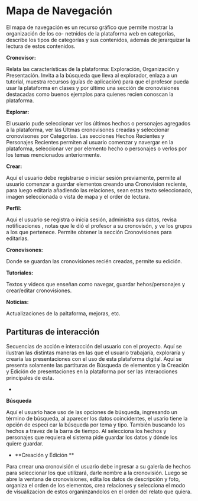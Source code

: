 # Mapa de Navegación

El mapa de navegación es un recurso gráfico que permite mostrar la organización de los co- netnidos de la plataforma web en categorías, describe los tipos de categorías y sus contenidos, además de jerarquizar la lectura de estos contenidos.

**Cronovisor:**

Relata las características de la plataforma: Exploración, Organización y Presentación. Invita a la búsqueda que lleva al explorador, enlaza a un tutorial, muestra recursos (guías de aplicación) para que el profesor pueda usar la plataforma en clases y por último una sección de cronovisiones destacadas como buenos ejemplos para quienes recien conoscan la plataforma.

**Explorar:**

El usuario pude seleccionar ver los últimos hechos o personajes agregados a la plataforma, ver las Últmas cronovisones creadas y seleccionar cronovisones por Categorías. Las secciones Hechos Recientes y Personajes Recientes permiten al usuario comenzar y navergar en la plataforma, seleccionar ver por elemento hecho o personajes o verlos por los temas mencionados anteriormente.

**Crear:**

Aquí el usuario debe registrarse o iniciar sesión previamente, permite al usuario comenzar a guardar elementos creando una Cronovision reciente, para luego editarla añadiendo las relaciones, sean estas texto seleccionado, imagen seleccionada o vista de mapa y el order de lectura.

**Perfil:**

Aqui el usuario se registra o inicia sesión, administra sus datos, revisa notificaciones , notas que le dió el profesor a su cronovisón, y ve los grupos a los que pertenece. Permite obtener la sección Cronovisiones para editarlas.

**Cronovisones:**

Donde se guardan las cronovisiones recién creadas, permite su edición.

**Tutoriales:**

Textos y videos que enseñan como navegar, guardar hehos/personajes y crear/editar cronovisiones.

**Noticias:**

Actualizaciones de la paltaforma, mejoras, etc.



## Partituras de interacción


Secuencias de acción e interacción del usuario con el proyecto. Aquí se ilustran las distintas maneras en las que el usuario trabajaría, exploraría y crearía las presentaciones con el uso de esta plataforma digital.
Aquí se presenta solamente las partituras de Búsqueda de elementos y la Creación y Edición de presentaciones en la plataforma por ser las interacciones principales de esta.

* 
**Búsqueda**

Aquí el usuario hace uso de las opciones de búsqueda, ingresando un término de búsqueda, al aparecer los datos coincidentes, el usario tiene la opción de especi car la búsqueda por tema y tipo. También buscando los hechos a travez de la barra de tiempo. Al selecciona los hechos y personajes que requiera el sistema pide guardar los datos y dónde los quiere guardar.

* **Creación y Edición
**

Para crrear una cronovisión el usuario debe ingresar a su galería de hechos para seleccionar los que utilizará, darle nombre a la cronovisión. Luego se abre la ventana de cronovisiones, edita los datos de descripción y foto, organiza el orden de los elementos, crea relaciones y selecciona el modo de visualizacion de estos organinzandolos en el orden del relato que quiera.
